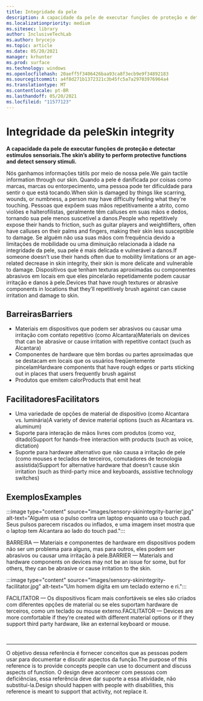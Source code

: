 ```yaml
---
title: Integridade da pele
description: A capacidade da pele de executar funções de proteção e detectar estímulos sensoriais
ms.localizationpriority: medium
ms.sitesec: library
author: InclusiveTechLab
ms.author: brycejo
ms.topic: article
ms.date: 05/20/2021
manager: krhunter
ms.prod: surface
ms.technology: windows
ms.openlocfilehash: 20aeff5f3406426baa93ca8f3ecb9e9f34892183
ms.sourcegitcommit: a4f8d271b1372321c3b45fc5a7a29703976964a4
ms.translationtype: MT
ms.contentlocale: pt-BR
ms.lasthandoff: 05/20/2021
ms.locfileid: "11577123"
---
```

# <a name="skin-integrity"></a><span data-ttu-id="7457e-103">Integridade da pele</span><span class="sxs-lookup"><span data-stu-id="7457e-103">Skin integrity</span></span>

**<span data-ttu-id="7457e-104">A capacidade da pele de executar funções de proteção e detectar estímulos sensoriais.</span><span class="sxs-lookup"><span data-stu-id="7457e-104">The skin’s ability to perform protective functions and detect sensory stimuli.</span></span>**

<span data-ttu-id="7457e-105">Nós ganhamos informações tátils por meio de nossa pele.</span><span class="sxs-lookup"><span data-stu-id="7457e-105">We gain tactile information through our skin.</span></span> <span data-ttu-id="7457e-106">Quando a pele é danificada por coisas como marcas, marcas ou entorpecimento, uma pessoa pode ter dificuldade para sentir o que está tocando.</span><span class="sxs-lookup"><span data-stu-id="7457e-106">When skin is damaged by things like scarring, wounds, or numbness, a person may have difficulty feeling what they're touching.</span></span> <span data-ttu-id="7457e-107">Pessoas que expõem suas mãos repetitivamente a atrito, como violões e halterofilistas, geralmente têm calluses em suas mãos e dedos, tornando sua pele menos suscetível a danos.</span><span class="sxs-lookup"><span data-stu-id="7457e-107">People who repetitively expose their hands to friction, such as guitar players and weightlifters, often have calluses on their palms and fingers, making their skin less susceptible to damage.</span></span> <span data-ttu-id="7457e-108">Se alguém não usa suas mãos com frequência devido a limitações de mobilidade ou uma diminuição relacionada à idade na integridade da pele, sua pele é mais delicada e vulnerável a danos.</span><span class="sxs-lookup"><span data-stu-id="7457e-108">If someone doesn’t use their hands often due to mobility limitations or an age-related decrease in skin integrity, their skin is more delicate and vulnerable to damage.</span></span> <span data-ttu-id="7457e-109">Dispositivos que tenham texturas aproximadas ou componentes abrasivos em locais em que eles pincelarão repetidamente podem causar irritação e danos à pele.</span><span class="sxs-lookup"><span data-stu-id="7457e-109">Devices that have rough textures or abrasive components in locations that they’ll repetitively brush against can cause irritation and damage to skin.</span></span>

## <a name="barriers"></a><span data-ttu-id="7457e-110">Barreiras</span><span class="sxs-lookup"><span data-stu-id="7457e-110">Barriers</span></span>
* <span data-ttu-id="7457e-111">Materiais em dispositivos que podem ser abrasivos ou causar uma irritação com contato repetitivo (como Alcantara)</span><span class="sxs-lookup"><span data-stu-id="7457e-111">Materials on devices that can be abrasive or cause irritation with repetitive contact (such as Alcantara)</span></span>
* <span data-ttu-id="7457e-112">Componentes de hardware que têm bordas ou partes aproximadas que se destacam em locais que os usuários freqüentemente pincelam</span><span class="sxs-lookup"><span data-stu-id="7457e-112">Hardware components that have rough edges or parts sticking out in places that users frequently brush against</span></span>
* <span data-ttu-id="7457e-113">Produtos que emitem calor</span><span class="sxs-lookup"><span data-stu-id="7457e-113">Products that emit heat</span></span>

## <a name="facilitators"></a><span data-ttu-id="7457e-114">Facilitadores</span><span class="sxs-lookup"><span data-stu-id="7457e-114">Facilitators</span></span>
* <span data-ttu-id="7457e-115">Uma variedade de opções de material de dispositivo (como Alcantara vs. luminária)</span><span class="sxs-lookup"><span data-stu-id="7457e-115">A variety of device material options (such as Alcantara vs. aluminum)</span></span>
* <span data-ttu-id="7457e-116">Suporte para interação de mãos livres com produtos (como voz, ditado)</span><span class="sxs-lookup"><span data-stu-id="7457e-116">Support for hands-free interaction with products (such as voice, dictation)</span></span>
* <span data-ttu-id="7457e-117">Suporte para hardware alternativo que não causa a irritação de pele (como mouses e teclados de terceiros, comutadores de tecnologia assistida)</span><span class="sxs-lookup"><span data-stu-id="7457e-117">Support for alternative hardware that doesn’t cause skin irritation (such as third-party mice and keyboards, assistive technology switches)</span></span>

## <a name="examples"></a><span data-ttu-id="7457e-118">Exemplos</span><span class="sxs-lookup"><span data-stu-id="7457e-118">Examples</span></span>

:::image type="content" source="images/sensory-skinintegrity-barrier.jpg" alt-text="Alguém usa o pulso contra um laptop enquanto usa o touch pad. Seus pulsos parecem riscados ou inflados, e uma imagem inset mostra que o laptop tem Alcantara ao lado do touch pad.":::

<span data-ttu-id="7457e-121">BARREIRA — Materiais e componentes de hardware em dispositivos podem não ser um problema para alguns, mas para outros, eles podem ser abrasivos ou causar uma irritação à pele.</span><span class="sxs-lookup"><span data-stu-id="7457e-121">BARRIER — Materials and hardware components on devices may not be an issue for some, but for others, they can be abrasive or cause irritation to the skin.</span></span>  

:::image type="content" source="images/sensory-skinintegrity-facilitator.jpg" alt-text="Um homem digita em um teclado externo e ri.":::

<span data-ttu-id="7457e-123">FACILITATOR — Os dispositivos ficam mais confortáveis se eles são criados com diferentes opções de material ou se eles suportam hardware de terceiros, como um teclado ou mouse externo.</span><span class="sxs-lookup"><span data-stu-id="7457e-123">FACILITATOR — Devices are more comfortable if they’re created with different material options or if they support third party hardware, like an external keyboard or mouse.</span></span> 


&nbsp;

[comment]: # (Instrução Footer)
___
<span data-ttu-id="7457e-125">O objetivo dessa referência é fornecer conceitos que as pessoas podem usar para documentar e discutir aspectos da função.</span><span class="sxs-lookup"><span data-stu-id="7457e-125">The purpose of this reference is to provide concepts people can use to document and discuss aspects of function.</span></span> <span data-ttu-id="7457e-126">O design deve acontecer com pessoas com deficiências, essa referência deve dar suporte a essa atividade, não substituí-la.</span><span class="sxs-lookup"><span data-stu-id="7457e-126">Design should happen with people with disabilities, this reference is meant to support that activity, not replace it.</span></span> 